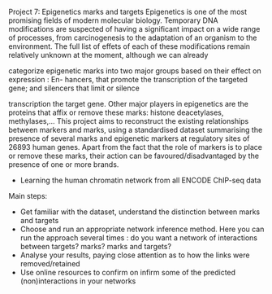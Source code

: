 Project 7: Epigenetics marks and targets
Epigenetics is one of the most promising fields of modern molecular biology. Temporary DNA
modifications are suspected of having a significant impact on a wide range of processes, from
carcinogenesis to the adaptation of an organism to the environment. The full list of effets of
each of these modifications remain relatively unknown at the moment, although we can already

categorize epigenetic marks into two major groups based on their effect on expression : En-
hancers, that promote the transcription of the targeted gene; and silencers that limit or silence

transcription the target gene. Other major players in epigenetics are the proteins that affix or
remove these marks: histone deacetylases, methylases,...
This project aims to reconstruct the existing relationships between markers and marks, using
a standardised dataset summarising the presence of several marks and epigenetic markers at
regulatory sites of 26893 human genes. Apart from the fact that the role of markers is to place
or remove these marks, their action can be favoured/disadvantaged by the presence of one or
more brands.

- Learning the human chromatin network from all ENCODE ChIP-seq data


Main steps:
- Get familiar with the dataset, understand the distinction between marks and targets
- Choose and run an appropriate network inference method. Here you can run the approach
several times : do you want a network of interactions between targets? marks? marks and
targets?
- Analyse your results, paying close attention as to how the links were removed/retained
- Use online resources to confirm on infirm some of the predicted (non)interactions in your
networks
